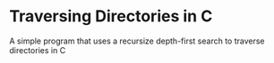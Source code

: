 # Traversing Directories in C
 A simple program that uses a recursize depth-first search to traverse directories in C
